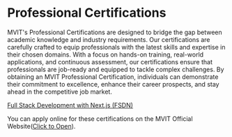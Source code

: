 # Professional Certifications
MVIT's Professional Certifications are designed to bridge the gap between academic knowledge and industry requirements. Our certifications are carefully crafted to equip professionals with the latest skills and expertise in their chosen domains. With a focus on hands-on training, real-world applications, and continuous assessment, our certifications ensure that professionals are job-ready and equipped to tackle complex challenges. By obtaining an MVIT Professional Certification, individuals can demonstrate their commitment to excellence, enhance their career prospects, and stay ahead in the competitive job market.

[Full Stack Development with Next.js (FSDN)](FSDN/Readme.md)

You can apply online for these certifications on the MVIT Official Website([Click to Open](https://www.mvut.us/pages/apply)).
